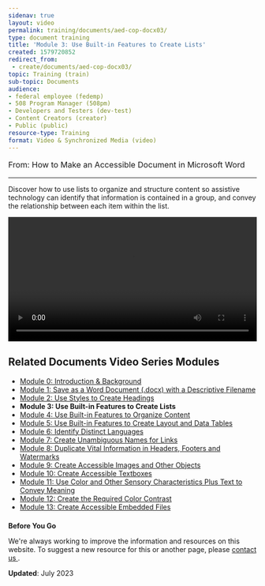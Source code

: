 ```yaml
---
sidenav: true
layout: video
permalink: training/documents/aed-cop-docx03/
type: document training
title: 'Module 3: Use Built-in Features to Create Lists'
created: 1579720852
redirect_from:
 - create/documents/aed-cop-docx03/
topic: Training (train)
sub-topic: Documents
audience:
- federal employee (fedemp)
- 508 Program Manager (508pm)
- Developers and Testers (dev-test)
- Content Creators (creator)
- Public (public)
resource-type: Training
format: Video & Synchronized Media (video)
---
```


[comment]: <> (# Module 3: Use Built-in Features to Create Lists)

<p style="font-size:115%">
  From: How to Make an Accessible Document in Microsoft Word
</p>

* * *

Discover how to use lists to organize and structure content so assistive technology can identify that information is contained in a group, and convey the relationship between each item within the list.

<video controls="controls" data-vscid="3qesx4ovd" style="width:100%"><source src="https://assets.section508.gov/files/videos/aed-cop-docx-m03-oc.mp4" type="video/mp4" /></video>

## Related Documents Video Series Modules

  * [Module 0: Introduction & Background][0]
  * [Module 1: Save as a Word Document (.docx) with a Descriptive Filename][1]
  * [Module 2: Use Styles to Create Headings][2]
  * **Module 3: Use Built-in Features to Create Lists**
  * [Module 4: Use Built-in Features to Organize Content][4]
  * [Module 5: Use Built-in Features to Create Layout and Data Tables][5]
  * [Module 6: Identify Distinct Languages][6]
  * [Module 7: Create Unambiguous Names for Links][7]
  * [Module 8: Duplicate Vital Information in Headers, Footers and Watermarks][8]
  * [Module 9: Create Accessible Images and Other Objects][9]
  * [Module 10: Create Accessible Textboxes][10]
  * [Module 11: Use Color and Other Sensory Characteristics Plus Text to Convey Meaning][11]
  * [Module 12: Create the Required Color Contrast][12]
  * [Module 13: Create Accessible Embedded Files][13]

<div class="border-base radius-lg border-1px" style="margin-top: 1.5em;">
<div class="padding-1">
<p class="text-large"><strong>Before You Go</strong></p>
<p>We're always working to improve the information and resources on this website. To suggest a new resource for this or another page, please <a href="mailto:section.508@gsa.gov">contact us
</a>.</p>
</div>
</div>

**Updated**: July 2023

 [0]: {{site.baseurl}}/training/documents/aed-cop-docx00/
 [1]: {{site.baseurl}}/training/documents/aed-cop-docx01/
 [2]: {{site.baseurl}}/training/documents/aed-cop-docx02/
 [3]: {{site.baseurl}}/training/documents/aed-cop-docx03/
 [4]: {{site.baseurl}}/training/documents/aed-cop-docx04/
 [5]: {{site.baseurl}}/training/documents/aed-cop-docx05/
 [6]: {{site.baseurl}}/training/documents/aed-cop-docx06/
 [7]: {{site.baseurl}}/training/documents/aed-cop-docx07/
 [8]: {{site.baseurl}}/training/documents/aed-cop-docx08/
 [9]: {{site.baseurl}}/training/documents/aed-cop-docx09/
 [10]: {{site.baseurl}}/training/documents/aed-cop-docx10/
 [11]: {{site.baseurl}}/training/documents/aed-cop-docx11/
 [12]: {{site.baseurl}}/training/documents/aed-cop-docx12/
 [13]: {{site.baseurl}}/training/documents/aed-cop-docx13/